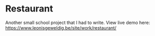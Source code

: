 # Restaurant
 Another small school project that I had to write.
 View live demo here: https://www.leonisgeweldig.be/site/work/restaurant/

